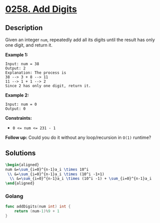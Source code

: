 # [0258. Add Digits](https://leetcode-cn.com/problems/add-digits/)



## Description


Given an integer `num`, repeatedly add all its digits until the result has only one digit, and return it.

 

**Example 1:**

```
Input: num = 38
Output: 2
Explanation: The process is
38 --> 3 + 8 --> 11
11 --> 1 + 1 --> 2 
Since 2 has only one digit, return it.
```

**Example 2:**

```
Input: num = 0
Output: 0
```

 

**Constraints:**

- `0 <= num <= 231 - 1`

 

**Follow up:** Could you do it without any loop/recursion in `O(1)` runtime?





## Solutions


```tex
\begin{aligned}
num &=\sum_{i=0}^{n-1}a_i \times 10^i
 \\ &=\sum_{i=0}^{n-1}a_i \times (10^i -1+1)
  \\ &=\sum_{i=0}^{n-1}a_i \times (10^i -1) + \sum_{i=0}^{n-1}a_i
\end{aligned}
```




<!-- tabs:start -->

### Golang

```go
func addDigits(num int) int {
    return (num-1)%9 + 1
}
```

<!-- tabs:end -->

